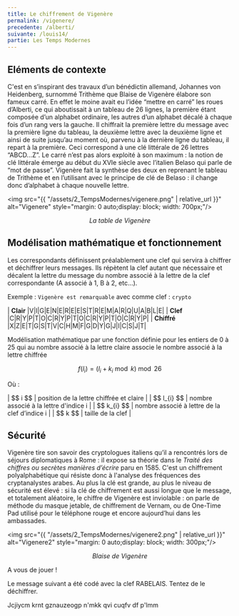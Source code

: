 ```yaml
---
title: Le chiffrement de Vigenère
permalink: /vigenere/
precedente: /alberti/
suivante: /louis14/
partie: Les Temps Modernes
---
```


## Eléments de contexte

C'est en s’inspirant des travaux d’un bénédictin allemand, Johannes von Heidenberg, surnommé Trithème que Blaise de Vigenère élabore son fameux carré. En effet le moine avait eu l’idée “mettre en carré” les roues d’Alberti, ce qui aboutissait à un tableau de 26 lignes, la première étant composée d’un alphabet ordinaire, les autres d’un alphabet décalé à chaque fois d’un rang vers la gauche. Il chiffrait la première lettre du message avec la première ligne du tableau, la deuxième lettre avec la deuxième ligne et ainsi de suite jusqu’au moment où, parvenu à la dernière ligne du tableau, il repart à la première. Ceci correspond à une clé littérale de 26 lettres “ABCD...Z”. Le carré n’est pas alors exploité à son maximum : la notion de clé littérale émerge au début du XVIe siècle avec l’italien Belaso qui parle de “mot de passe”. Vigenère fait la synthèse des deux en reprenant le tableau de Trithème et en l’utilisant avec le principe de clé de Belaso : il change donc d’alphabet à chaque nouvelle lettre.


<img src="{{ "/assets/2_TempsModernes/vigenere.png" | relative_url }}" alt="Vigenere" style="margin: 0 auto;display: block; width: 700px;"/>
<p align="center"> <em>La table de Vigenère</em> </p>

## Modélisation mathématique et fonctionnement

Les correspondants définissent préalablement une clef qui servira à chiffrer et déchiffrer leurs messages. Ils répètent la clef autant que nécessaire et décalent la lettre du message du nombre associé à la lettre de la clef correspondante (A associé à 1, B à 2, etc…).

Exemple : `Vigenère est remarquable` avec comme clef : `crypto`


| **Clair**   |V|I|G|E|N|E|R|E|E|S|T|R|E|M|A|R|Q|U|A|B|L|E|
| **Clef**     |C|R|Y|P|T|O|C|R|Y|P|T|O|C|R|Y|P|T|O|C|R|Y|P|
| **Chiffré** |X|Z|E|T|G|S|T|V|C|H|M|F|G|D|Y|G|J|I|C|S|J|T|



Modélisation mathématique par une fonction définie pour les entiers de 0 à 25 qui au nombre associé à la lettre claire associe le nombre associé à la lettre chiffrée

$$ f(l_{i}) = (l_{i} + k_{i} \bmod k) \bmod 26 $$

Où :

| \$$ i $$ | position de la lettre chiffrée et claire |
| \$$ l_{i} $$ | nombre associé à la lettre d'indice i |
| \$$ k_{i} $$  |  nombre associé à lettre de la clef d’indice i |
| \$$ k $$ | taille de la clef |

## Sécurité

Vigenère tire son savoir des cryptologues italiens qu’il a rencontrés lors de séjours diplomatiques à Rome : il expose sa théorie dans le *Traité des chiffres ou secrètes manières d’écrire* paru en 1585. C'est un chiffrement polyalphabétique qui résiste donc à l'analyse des fréquences des cryptanalystes arabes. Au plus la clé est grande, au plus le niveau de sécurité est élevé : si la clé de chiffrement est aussi longue que le message, et totalement aléatoire, le chiffre de Vigenère est inviolable : on parle de méthode du masque jetable, de chiffrement de Vernam, ou de One-Time Pad utilisé pour le téléphone rouge et encore aujourd’hui dans les ambassades.


<img src="{{ "/assets/2_TempsModernes/vigenere2.png" | relative_url }}" alt="Vigenere2" style="margin: 0 auto;display: block; width: 300px;"/>
<p align="center"> <em>Blaise de Vigenère</em> </p>

A vous de jouer !

Le message suivant a été codé avec la clef RABELAIS. Tentez de le déchiffrer.

Jcjiycm krnt gznauzeogp n'mkk qvi cuqfv df p'lmm
